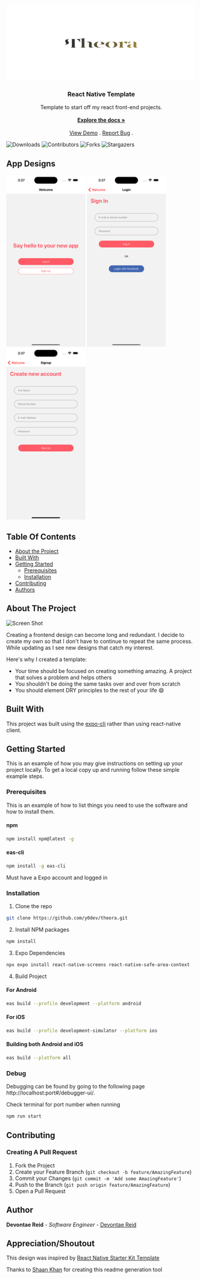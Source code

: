 <br/>
<p align="center">
  <a href="https://github.com/y0Dev/Theora">
    <img src="images/logo.png" alt="Logo" width="500" height="200">
  </a>

  <h3 align="center">React Native Template</h3>

  <p align="center">
    Template to start off my react front-end projects.
    <br/>
    <br/>
    <a href="https://github.com/y0Dev/Theora"><strong>Explore the docs »</strong></a>
    <br/>
    <br/>
    <a href="https://github.com/y0Dev/Theora">View Demo</a>
    .
    <a href="https://github.com/y0Dev/Theora/issues">Report Bug</a>
    .
  </p>
</p>

![Downloads](https://img.shields.io/github/downloads/y0Dev/Theora/total) ![Contributors](https://img.shields.io/github/contributors/y0Dev/Theora?color=dark-green) ![Forks](https://img.shields.io/github/forks/y0Dev/Theora?style=social) ![Stargazers](https://img.shields.io/github/stars/y0Dev/Theora?style=social)

## App Designs

<a href="https://github.com/y0Dev/Theora">
	<img src="images/app_images/welcome.png" alt="welcome-screen" width="210" height="456" /></a>
<a href="https://github.com/y0Dev/Theora">
	<img src="images/app_images/signin.png" alt="sign-in-screen" width="210" height="456" /></a>
<a href="https://github.com/y0Dev/Theora">
	<img src="images/app_images/login.png" alt="login-screen" width="210" height="456" /></a>

## Table Of Contents

- [About the Project](#about-the-project)
- [Built With](#built-with)
- [Getting Started](#getting-started)
  - [Prerequisites](#prerequisites)
  - [Installation](#installation)
- [Contributing](#contributing)
- [Authors](#author)

## About The Project

![Screen Shot](images/screenshot.png)

Creating a frontend design can become long and redundant. I decide to create my own so that I don't have to continue to repeat the same process. While updating as I see new designs that catch my interest.

Here's why I created a template:

- Your time should be focused on creating something amazing. A project that solves a problem and helps others
- You shouldn't be doing the same tasks over and over from scratch
- You should element DRY principles to the rest of your life :smile:

## Built With

This project was built using the [expo-cli](https://docs.expo.dev/workflow/expo-cli/) rather than using react-native client.

## Getting Started

This is an example of how you may give instructions on setting up your project locally.
To get a local copy up and running follow these simple example steps.

### Prerequisites

This is an example of how to list things you need to use the software and how to install them.

#### npm

```sh
npm install npm@latest -g
```

#### eas-cli

```sh
npm install -g eas-cli
```

Must have a Expo account and logged in

### Installation

1. Clone the repo

```sh
git clone https://github.com/y0dev/theora.git
```

2. Install NPM packages

```sh
npm install
```

3. Expo Dependencies

```sh
npx expo install react-native-screens react-native-safe-area-context
```

4. Build Project

#### For Android

```sh
eas build --profile development --platform android
```

#### For iOS

```sh
eas build --profile development-simulator --platform ios
```

#### Building both Android and iOS

```sh
eas build --platform all
```

### Debug

Debugging can be found by going to the following page http://localhost:port#/debugger-ui/.

Check terminal for port number when running

```sh
npm run start
```

## Contributing

### Creating A Pull Request

1. Fork the Project
2. Create your Feature Branch (`git checkout -b feature/AmazingFeature`)
3. Commit your Changes (`git commit -m 'Add some AmazingFeature'`)
4. Push to the Branch (`git push origin feature/AmazingFeature`)
5. Open a Pull Request

## Author

**Devontae Reid** - _Software Engineer_ - [Devontae Reid](https://www.devontaereid.com/)

## Appreciation/Shoutout

This design was inspired by [React Native Starter Kit Template](https://instamobile.io/app-templates/react-native-starter-kit-firebase/)

Thanks to [Shaan Khan](https://readme.shaankhan.dev/) for creating this readme generation tool
